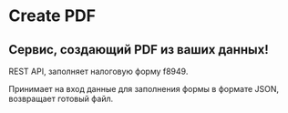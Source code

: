 # Create PDF

## Сервис, создающий PDF из ваших данных!

REST API, заполняет налоговую форму f8949.

Принимает на вход данные для заполнения формы в формате JSON, возвращает готовый файл.
